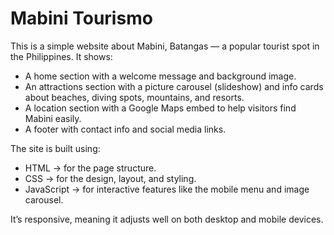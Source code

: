 # Mabini Tourismo
This is a simple website about Mabini, Batangas — a popular tourist spot in the Philippines. It shows:
* A home section with a welcome message and background image.
* An attractions section with a picture carousel (slideshow) and info cards about beaches, diving spots, mountains, and resorts.
* A location section with a Google Maps embed to help visitors find Mabini easily.
* A footer with contact info and social media links. <br>

The site is built using:
* HTML → for the page structure.
* CSS → for the design, layout, and styling.
* JavaScript → for interactive features like the mobile menu and image carousel. <br>

It’s responsive, meaning it adjusts well on both desktop and mobile devices.
